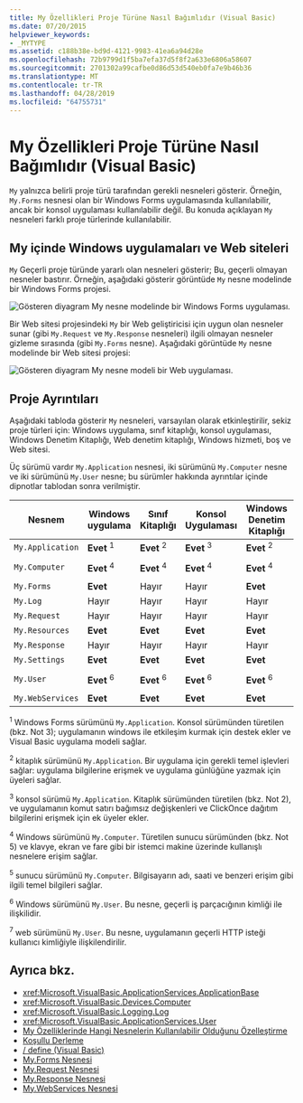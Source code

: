 ```yaml
---
title: My Özellikleri Proje Türüne Nasıl Bağımlıdır (Visual Basic)
ms.date: 07/20/2015
helpviewer_keywords:
- _MYTYPE
ms.assetid: c188b38e-bd9d-4121-9983-41ea6a94d28e
ms.openlocfilehash: 72b9799d1f5ba7efa37d5f8f2a633e6806a58607
ms.sourcegitcommit: 2701302a99cafbe0d86d53d540eb0fa7e9b46b36
ms.translationtype: MT
ms.contentlocale: tr-TR
ms.lasthandoff: 04/28/2019
ms.locfileid: "64755731"
---
```

# <a name="how-my-depends-on-project-type-visual-basic"></a>My Özellikleri Proje Türüne Nasıl Bağımlıdır (Visual Basic)
`My` yalnızca belirli proje türü tarafından gerekli nesneleri gösterir. Örneğin, `My.Forms` nesnesi olan bir Windows Forms uygulamasında kullanılabilir, ancak bir konsol uygulaması kullanılabilir değil. Bu konuda açıklayan `My` nesneleri farklı proje türlerinde kullanılabilir.  
  
## <a name="my-in-windows-applications-and-web-sites"></a>My içinde Windows uygulamaları ve Web siteleri  
 `My` Geçerli proje türünde yararlı olan nesneleri gösterir; Bu, geçerli olmayan nesneler bastırır. Örneğin, aşağıdaki gösterir görüntüde `My` nesne modelinde bir Windows Forms projesi.  
  
 ![Gösteren diyagram My nesne modelinde bir Windows Forms uygulaması.](./media/how-my-depends-on-project-type/my-object-model-windows-forms.png)  
  
 Bir Web sitesi projesindeki `My` bir Web geliştiricisi için uygun olan nesneler sunar (gibi `My.Request` ve `My.Response` nesneleri) ilgili olmayan nesneler gizleme sırasında (gibi `My.Forms` nesne). Aşağıdaki görüntüde `My` nesne modelinde bir Web sitesi projesi:  
  
 ![Gösteren diyagram My nesne modeli bir Web uygulaması.](./media/how-my-depends-on-project-type/my-object-model-web.png)  
  
## <a name="project-details"></a>Proje Ayrıntıları  
 Aşağıdaki tabloda gösterir `My` nesneleri, varsayılan olarak etkinleştirilir, sekiz proje türleri için: Windows uygulama, sınıf kitaplığı, konsol uygulaması, Windows Denetim Kitaplığı, Web denetim kitaplığı, Windows hizmeti, boş ve Web sitesi.  
  
 Üç sürümü vardır `My.Application` nesnesi, iki sürümünü `My.Computer` nesne ve iki sürümünü `My.User` nesne; bu sürümler hakkında ayrıntılar içinde dipnotlar tablodan sonra verilmiştir.  
  
|Nesnem|Windows uygulama|Sınıf Kitaplığı|Konsol Uygulaması|Windows Denetim Kitaplığı|Web Denetim Kitaplığı|Windows Hizmeti|boş|Web Sitesi|  
|---|---|---|---|---|---|---|---|---|  
|`My.Application`|**Evet** <sup>1</sup>|**Evet** <sup>2</sup>|**Evet** <sup>3</sup>|**Evet** <sup>2</sup>|Hayır|**Evet** <sup>3</sup>|Hayır|Hayır|  
|`My.Computer`|**Evet** <sup>4</sup>|**Evet** <sup>4</sup>|**Evet** <sup>4</sup>|**Evet** <sup>4</sup>|**Evet** <sup>5</sup>|**Evet** <sup>4</sup>|Hayır|**Evet** <sup>5</sup>|  
|`My.Forms`|**Evet**|Hayır|Hayır|**Evet**|Hayır|Hayır|Hayır|Hayır|  
|`My.Log`|Hayır|Hayır|Hayır|Hayır|Hayır|Hayır|Hayır|**Evet**|  
|`My.Request`|Hayır|Hayır|Hayır|Hayır|Hayır|Hayır|Hayır|**Evet**|  
|`My.Resources`|**Evet**|**Evet**|**Evet**|**Evet**|**Evet**|**Evet**|Hayır|Hayır|  
|`My.Response`|Hayır|Hayır|Hayır|Hayır|Hayır|Hayır|Hayır|**Evet**|  
|`My.Settings`|**Evet**|**Evet**|**Evet**|**Evet**|**Evet**|**Evet**|Hayır|Hayır|  
|`My.User`|**Evet** <sup>6</sup>|**Evet** <sup>6</sup>|**Evet** <sup>6</sup>|**Evet** <sup>6</sup>|**Evet** <sup>7</sup>|**Evet** <sup>6</sup>|Hayır|**Evet** <sup>7</sup>|  
|`My.WebServices`|**Evet**|**Evet**|**Evet**|**Evet**|**Evet**|**Evet**|Hayır|Hayır|  
  
 <sup>1</sup> Windows Forms sürümünü `My.Application`. Konsol sürümünden türetilen (bkz. Not 3); uygulamanın windows ile etkileşim kurmak için destek ekler ve Visual Basic uygulama modeli sağlar.  
  
 <sup>2</sup> kitaplık sürümünü `My.Application`. Bir uygulama için gerekli temel işlevleri sağlar: uygulama bilgilerine erişmek ve uygulama günlüğüne yazmak için üyeleri sağlar.  
  
 <sup>3</sup> konsol sürümü `My.Application`. Kitaplık sürümünden türetilen (bkz. Not 2), ve uygulamanın komut satırı bağımsız değişkenleri ve ClickOnce dağıtım bilgilerini erişmek için ek üyeler ekler.  
  
 <sup>4</sup> Windows sürümünü `My.Computer`. Türetilen sunucu sürümünden (bkz. Not 5) ve klavye, ekran ve fare gibi bir istemci makine üzerinde kullanışlı nesnelere erişim sağlar.  
  
 <sup>5</sup> sunucu sürümünü `My.Computer`. Bilgisayarın adı, saati ve benzeri erişim gibi ilgili temel bilgileri sağlar.  
  
 <sup>6</sup> Windows sürümünü `My.User`. Bu nesne, geçerli iş parçacığının kimliği ile ilişkilidir.  
  
 <sup>7</sup> web sürümünü `My.User`. Bu nesne, uygulamanın geçerli HTTP isteği kullanıcı kimliğiyle ilişkilendirilir.  
  
## <a name="see-also"></a>Ayrıca bkz.

- <xref:Microsoft.VisualBasic.ApplicationServices.ApplicationBase>
- <xref:Microsoft.VisualBasic.Devices.Computer>
- <xref:Microsoft.VisualBasic.Logging.Log>
- <xref:Microsoft.VisualBasic.ApplicationServices.User>
- [My Özelliklerinde Hangi Nesnelerin Kullanılabilir Olduğunu Özelleştirme](../../../visual-basic/developing-apps/customizing-extending-my/customizing-which-objects-are-available-in-my.md)
- [Koşullu Derleme](../../../visual-basic/programming-guide/program-structure/conditional-compilation.md)
- [/ define (Visual Basic)](../../../visual-basic/reference/command-line-compiler/define.md)
- [My.Forms Nesnesi](../../../visual-basic/language-reference/objects/my-forms-object.md)
- [My.Request Nesnesi](../../../visual-basic/language-reference/objects/my-request-object.md)
- [My.Response Nesnesi](../../../visual-basic/language-reference/objects/my-response-object.md)
- [My.WebServices Nesnesi](../../../visual-basic/language-reference/objects/my-webservices-object.md)
